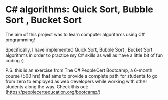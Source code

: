 # C# algorithms: Quick Sort, Bubble Sort , Bucket Sort

The aim of this project was to learn computer algorithms using C# programming! 

Specifically, I have implemented Quick Sort, Bubble Sort , Bucket Sort algorithms in order to practice my C# skills as well as have a little bit of fun coding :)


P.S. this is an exercise from The C# PeopleCert Bootcamp, a 6-month course (500 hrs) that aims to provide a complete path for students to go from zero to employed as web developers while working with other students along the way. Check this out: (https://peoplecerteducation.org/bootcamp/)
